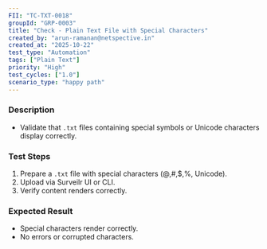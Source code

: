 ```yaml
---
FII: "TC-TXT-0018"
groupId: "GRP-0003"
title: "Check - Plain Text File with Special Characters"
created_by: "arun-ramanan@netspective.in"
created_at: "2025-10-22"
test_type: "Automation"
tags: ["Plain Text"]
priority: "High"
test_cycles: ["1.0"]
scenario_type: "happy path"
---
```

### Description
- Validate that `.txt` files containing special symbols or Unicode characters display correctly.

### Test Steps
1. Prepare a `.txt` file with special characters (@,#,$,%, Unicode).  
2. Upload via Surveilr UI or CLI.  
3. Verify content renders correctly.

### Expected Result
- Special characters render correctly.  
- No errors or corrupted characters.
